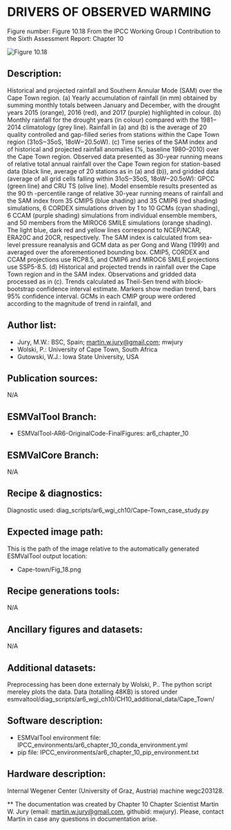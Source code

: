 DRIVERS OF OBSERVED WARMING
============

Figure number: Figure 10.18
From the IPCC Working Group I Contribution to the Sixth Assessment Report: Chapter 10

![Figure 10.18](../images/ar6_wg1_chap10_figure10_18_Cape_Town.png.png?raw=true)


Description:
------------
Historical and projected rainfall and Southern Annular Mode (SAM) over the Cape Town region. (a) Yearly accumulation of rainfall (in mm) obtained by summing monthly totals between January and December, with the drought years 2015 (orange), 2016 (red), and 2017 (purple) highlighted in colour. (b) Monthly rainfall for the drought years (in colour) compared with the 1981‒2014 climatology (grey line). Rainfall in (a) and (b) is the average of 20 quality controlled and gap-filled series from stations within the Cape Town region (31oS‒35oS, 18oW‒20.5oW). (c) Time series of the SAM index and of historical and projected rainfall anomalies (%, baseline 1980–2010) over the Cape Town region. Observed data presented as 30-year running means of relative total annual rainfall over the Cape Town region for station-based data (black line, average of 20 stations as in (a) and (b)), and gridded data (average of all grid cells falling within 31oS‒35oS, 18oW‒20.5oW): GPCC (green line) and CRU TS (olive line). Model ensemble results presented as the 90 th -percentile range of relative 30-year running means of rainfall and the SAM index from 35 CMIP5 (blue shading) and 35 CMIP6 (red shading) simulations, 6 CORDEX simulations driven by 1 to 10 GCMs (cyan shading), 6 CCAM (purple shading) simulations from individual ensemble members, and 50 members from the MIROC6 SMILE simulations (orange shading). The light blue, dark red and yellow lines correspond to NCEP/NCAR, ERA20C and 20CR, respectively. The SAM index is calculated from sea-level pressure reanalysis and GCM data as per Gong and Wang (1999) and averaged over the aforementioned bounding box. CMIP5, CORDEX and CCAM projections use RCP8.5, and CMIP6 and MIROC6 SMILE projections use SSP5-8.5. (d) Historical and projected trends in rainfall over the Cape Town region and in the SAM index. Observations and gridded data processed as in (c). Trends calculated as Theil-Sen trend with block-bootstrap confidence interval estimate. Markers show median trend, bars 95% confidence interval. GCMs in each CMIP group were ordered according to the magnitude of trend in rainfall, and


Author list:
------------
- Jury, M.W.: BSC, Spain; martin.w.jury@gmail.com; mwjury
- Wolski, P.: University of Cape Town, South Africa
- Gutowski, W.J.: Iowa State University, USA


Publication sources:
--------------------
N/A


ESMValTool Branch:
------------------
- ESMValTool-AR6-OriginalCode-FinalFigures: ar6_chapter_10


ESMValCore Branch:
------------------
N/A


Recipe & diagnostics:
---------------------
Diagnostic used: diag_scripts/ar6_wgi_ch10/Cape-Town_case_study.py


Expected image path:
--------------------
This is the path of the image relative to the automatically generated ESMValTool output location:
- Cape-town/Fig_18.png


Recipe generations tools:
-------------------------
N/A


Ancillary figures and datasets:
-------------------------------
N/A


Additional datasets:
--------------------
Preprocessing has been done externaly by Wolski, P.. The python script mereley plots the data. Data (totalling 48KB) is stored under
esmvaltool/diag_scripts/ar6_wgi_ch10/CH10_additional_data/Cape_Town/


Software description:
---------------------
- ESMValTool environment file: IPCC_environments/ar6_chapter_10_conda_environment.yml
- pip file: IPCC_environments/ar6_chapter_10_pip_environment.txt


Hardware description:
---------------------
Internal Wegener Center (University of Graz, Austria) machine wegc203128.

** The documentation was created by Chapter 10 Chapter Scientist Martin W. Jury (email: martin.w.jury@gmail.com, githubid: mwjury). Please, contact Martin in case any questions in documentation arise.